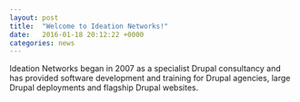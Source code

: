 ```yaml
---
layout: post
title:  "Welcome to Ideation Networks!"
date:   2016-01-18 20:12:22 +0000
categories: news
---
```


Ideation Networks began in 2007 as a specialist Drupal consultancy
and has provided software development and training for Drupal agencies,
large Drupal deployments and flagship Drupal websites.
